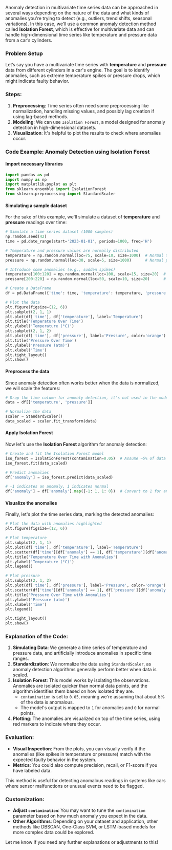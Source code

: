 Anomaly detection in multivariate time series data can be approached in several ways depending on the nature of the data and what kinds of anomalies you're trying to detect (e.g., outliers, trend shifts, seasonal variations). In this case, we’ll use a common anomaly detection method called **Isolation Forest**, which is effective for multivariate data and can handle high-dimensional time series like temperature and pressure data from a car’s cylinders.

### Problem Setup

Let’s say you have a multivariate time series with **temperature** and **pressure** data from different cylinders in a car's engine. The goal is to identify anomalies, such as extreme temperature spikes or pressure drops, which might indicate faulty behavior.

### Steps:

1. **Preprocessing**: Time series often need some preprocessing like normalization, handling missing values, and possibly lag creation if using lag-based methods.
2. **Modeling**: We can use `Isolation Forest`, a model designed for anomaly detection in high-dimensional datasets.
3. **Visualization**: It's helpful to plot the results to check where anomalies occur.

### Code Example: Anomaly Detection using **Isolation Forest**

#### Import necessary libraries

```python
import pandas as pd
import numpy as np
import matplotlib.pyplot as plt
from sklearn.ensemble import IsolationForest
from sklearn.preprocessing import StandardScaler
```

#### Simulating a sample dataset

For the sake of this example, we'll simulate a dataset of **temperature** and **pressure** readings over time:

```python
# Simulate a time series dataset (1000 samples)
np.random.seed(42)
time = pd.date_range(start='2023-01-01', periods=1000, freq='H')

# Temperature and pressure values are normally distributed
temperature = np.random.normal(loc=75, scale=10, size=1000)  # Normal temperature with some variance
pressure = np.random.normal(loc=30, scale=5, size=1000)      # Normal pressure with some variance

# Introduce some anomalies (e.g., sudden spikes)
temperature[100:120] = np.random.normal(loc=100, scale=15, size=20)  # High temperature anomaly
pressure[200:220] = np.random.normal(loc=50, scale=10, size=20)      # High pressure anomaly

# Create a DataFrame
df = pd.DataFrame({'time': time, 'temperature': temperature, 'pressure': pressure})

# Plot the data
plt.figure(figsize=(12, 6))
plt.subplot(2, 1, 1)
plt.plot(df['time'], df['temperature'], label='Temperature')
plt.title('Temperature Over Time')
plt.ylabel('Temperature (°C)')
plt.subplot(2, 1, 2)
plt.plot(df['time'], df['pressure'], label='Pressure', color='orange')
plt.title('Pressure Over Time')
plt.ylabel('Pressure (atm)')
plt.xlabel('Time')
plt.tight_layout()
plt.show()
```

#### Preprocess the data

Since anomaly detection often works better when the data is normalized, we will scale the features:

```python
# Drop the time column for anomaly detection, it's not used in the model
data = df[['temperature', 'pressure']]

# Normalize the data
scaler = StandardScaler()
data_scaled = scaler.fit_transform(data)
```

#### Apply **Isolation Forest**

Now let's use the **Isolation Forest** algorithm for anomaly detection:

```python
# Create and fit the Isolation Forest model
iso_forest = IsolationForest(contamination=0.05)  # Assume ~5% of data is anomalous
iso_forest.fit(data_scaled)

# Predict anomalies
df['anomaly'] = iso_forest.predict(data_scaled)

# -1 indicates an anomaly, 1 indicates normal
df['anomaly'] = df['anomaly'].map({-1: 1, 1: 0})  # Convert to 1 for anomaly and 0 for normal
```

#### Visualize the anomalies

Finally, let's plot the time series data, marking the detected anomalies:

```python
# Plot the data with anomalies highlighted
plt.figure(figsize=(12, 6))

# Plot temperature
plt.subplot(2, 1, 1)
plt.plot(df['time'], df['temperature'], label='Temperature')
plt.scatter(df['time'][df['anomaly'] == 1], df['temperature'][df['anomaly'] == 1], color='red', label='Anomaly', zorder=5)
plt.title('Temperature Over Time with Anomalies')
plt.ylabel('Temperature (°C)')
plt.legend()

# Plot pressure
plt.subplot(2, 1, 2)
plt.plot(df['time'], df['pressure'], label='Pressure', color='orange')
plt.scatter(df['time'][df['anomaly'] == 1], df['pressure'][df['anomaly'] == 1], color='red', label='Anomaly', zorder=5)
plt.title('Pressure Over Time with Anomalies')
plt.ylabel('Pressure (atm)')
plt.xlabel('Time')
plt.legend()

plt.tight_layout()
plt.show()
```

### Explanation of the Code:

1. **Simulating Data**: We generate a time series of temperature and pressure data, and artificially introduce anomalies in specific time ranges.
2. **Standardization**: We normalize the data using `StandardScaler`, as anomaly detection algorithms generally perform better when data is scaled.
3. **Isolation Forest**: This model works by isolating the observations. Anomalies are isolated quicker than normal data points, and the algorithm identifies them based on how isolated they are.
   - `contamination` is set to `0.05`, meaning we're assuming that about 5% of the data is anomalous.
   - The model's output is mapped to `1` for anomalies and `0` for normal points.
4. **Plotting**: The anomalies are visualized on top of the time series, using red markers to indicate where they occur.

### Evaluation:

- **Visual Inspection**: From the plots, you can visually verify if the anomalies (like spikes in temperature or pressure) match with the expected faulty behavior in the system.
- **Metrics**: You could also compute precision, recall, or F1-score if you have labeled data.

This method is useful for detecting anomalous readings in systems like cars where sensor malfunctions or unusual events need to be flagged.

### Customization:

- **Adjust `contamination`**: You may want to tune the `contamination` parameter based on how much anomaly you expect in the data.
- **Other Algorithms**: Depending on your dataset and application, other methods like DBSCAN, One-Class SVM, or LSTM-based models for more complex data could be explored.

Let me know if you need any further explanations or adjustments to this!
